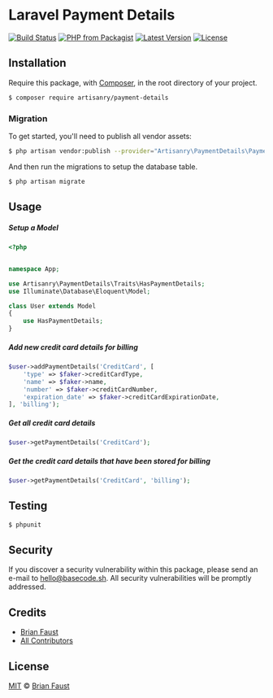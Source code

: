 # Laravel Payment Details

[![Build Status](https://img.shields.io/travis/artisanry/Payment-Details/master.svg?style=flat-square)](https://travis-ci.org/artisanry/Payment-Details)
[![PHP from Packagist](https://img.shields.io/packagist/php-v/artisanry/payment-details.svg?style=flat-square)]()
[![Latest Version](https://img.shields.io/github/release/artisanry/Payment-Details.svg?style=flat-square)](https://github.com/artisanry/Payment-Details/releases)
[![License](https://img.shields.io/packagist/l/artisanry/Payment-Details.svg?style=flat-square)](https://packagist.org/packages/artisanry/Payment-Details)

## Installation

Require this package, with [Composer](https://getcomposer.org/), in the root directory of your project.

``` bash
$ composer require artisanry/payment-details
```

### Migration

To get started, you'll need to publish all vendor assets:

```bash
$ php artisan vendor:publish --provider="Artisanry\PaymentDetails\PaymentDetailsServiceProvider"
```

And then run the migrations to setup the database table.

```bash
$ php artisan migrate
```

## Usage

##### Setup a Model

``` php
<?php


namespace App;

use Artisanry\PaymentDetails\Traits\HasPaymentDetails;
use Illuminate\Database\Eloquent\Model;

class User extends Model
{
    use HasPaymentDetails;
}
```

##### Add new credit card details for billing

``` php
$user->addPaymentDetails('CreditCard', [
    'type' => $faker->creditCardType,
    'name' => $faker->name,
    'number' => $faker->creditCardNumber,
    'expiration_date' => $faker->creditCardExpirationDate,
], 'billing');
```

##### Get all credit card details

``` php
$user->getPaymentDetails('CreditCard');
```

##### Get the credit card details that have been stored for billing

``` php
$user->getPaymentDetails('CreditCard', 'billing');
```

## Testing

``` bash
$ phpunit
```

## Security

If you discover a security vulnerability within this package, please send an e-mail to hello@basecode.sh. All security vulnerabilities will be promptly addressed.

## Credits

- [Brian Faust](https://github.com/faustbrian)
- [All Contributors](../../contributors)

## License

[MIT](LICENSE) © [Brian Faust](https://basecode.sh)
